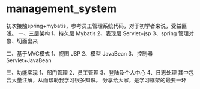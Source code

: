 # management_system
初次接触spring+mybatis，参考员工管理系统代码，对于初学者来说，受益匪浅。
一、三层架构
1、持久层 Mybatis
2、表现层 Servlet+jsp
3、spring 管理对象、切面出来

二、基于MVC模式
1、视图 JSP
2、模型 JavaBean
3、控制器 Servlet+JavaBean

三、功能实现
1、部门管理
2、员工管理
3、登陆及个人中心
4、日志处理
其中包含大量注解，从而帮助我学习很多知识。
分享给大家，是学习框架的最要一环
